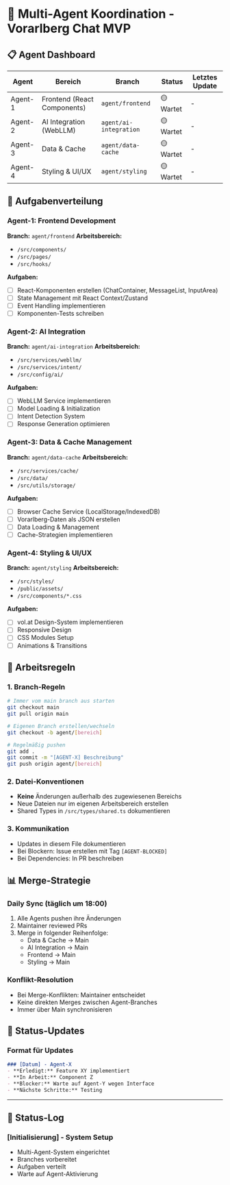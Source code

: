 # 🤖 Multi-Agent Koordination - Vorarlberg Chat MVP

## 📋 Agent Dashboard

| Agent | Bereich | Branch | Status | Letztes Update |
|-------|---------|--------|---------|----------------|
| Agent-1 | Frontend (React Components) | `agent/frontend` | 🟡 Wartet | - |
| Agent-2 | AI Integration (WebLLM) | `agent/ai-integration` | 🟡 Wartet | - |
| Agent-3 | Data & Cache | `agent/data-cache` | 🟡 Wartet | - |
| Agent-4 | Styling & UI/UX | `agent/styling` | 🟡 Wartet | - |

## 🎯 Aufgabenverteilung

### Agent-1: Frontend Development
**Branch:** `agent/frontend`
**Arbeitsbereich:**
- `/src/components/`
- `/src/pages/`
- `/src/hooks/`

**Aufgaben:**
- [ ] React-Komponenten erstellen (ChatContainer, MessageList, InputArea)
- [ ] State Management mit React Context/Zustand
- [ ] Event Handling implementieren
- [ ] Komponenten-Tests schreiben

### Agent-2: AI Integration
**Branch:** `agent/ai-integration`
**Arbeitsbereich:**
- `/src/services/webllm/`
- `/src/services/intent/`
- `/src/config/ai/`

**Aufgaben:**
- [ ] WebLLM Service implementieren
- [ ] Model Loading & Initialization
- [ ] Intent Detection System
- [ ] Response Generation optimieren

### Agent-3: Data & Cache Management
**Branch:** `agent/data-cache`
**Arbeitsbereich:**
- `/src/services/cache/`
- `/src/data/`
- `/src/utils/storage/`

**Aufgaben:**
- [ ] Browser Cache Service (LocalStorage/IndexedDB)
- [ ] Vorarlberg-Daten als JSON erstellen
- [ ] Data Loading & Management
- [ ] Cache-Strategien implementieren

### Agent-4: Styling & UI/UX
**Branch:** `agent/styling`
**Arbeitsbereich:**
- `/src/styles/`
- `/public/assets/`
- `/src/components/*.css`

**Aufgaben:**
- [ ] vol.at Design-System implementieren
- [ ] Responsive Design
- [ ] CSS Modules Setup
- [ ] Animations & Transitions

## 🔧 Arbeitsregeln

### 1. Branch-Regeln
```bash
# Immer vom main branch aus starten
git checkout main
git pull origin main

# Eigenen Branch erstellen/wechseln
git checkout -b agent/[bereich]

# Regelmäßig pushen
git add .
git commit -m "[AGENT-X] Beschreibung"
git push origin agent/[bereich]
```

### 2. Datei-Konventionen
- **Keine** Änderungen außerhalb des zugewiesenen Bereichs
- Neue Dateien nur im eigenen Arbeitsbereich erstellen
- Shared Types in `/src/types/shared.ts` dokumentieren

### 3. Kommunikation
- Updates in diesem File dokumentieren
- Bei Blockern: Issue erstellen mit Tag `[AGENT-BLOCKED]`
- Bei Dependencies: In PR beschreiben

## 📊 Merge-Strategie

### Daily Sync (täglich um 18:00)
1. Alle Agents pushen ihre Änderungen
2. Maintainer reviewed PRs
3. Merge in folgender Reihenfolge:
   - Data & Cache → Main
   - AI Integration → Main
   - Frontend → Main
   - Styling → Main

### Konflikt-Resolution
- Bei Merge-Konflikten: Maintainer entscheidet
- Keine direkten Merges zwischen Agent-Branches
- Immer über Main synchronisieren

## 🔄 Status-Updates

### Format für Updates
```markdown
### [Datum] - Agent-X
- **Erledigt:** Feature XY implementiert
- **In Arbeit:** Component Z
- **Blocker:** Warte auf Agent-Y wegen Interface
- **Nächste Schritte:** Testing
```

---

## 📝 Status-Log

### [Initialisierung] - System Setup
- Multi-Agent-System eingerichtet
- Branches vorbereitet
- Aufgaben verteilt
- Warte auf Agent-Aktivierung
